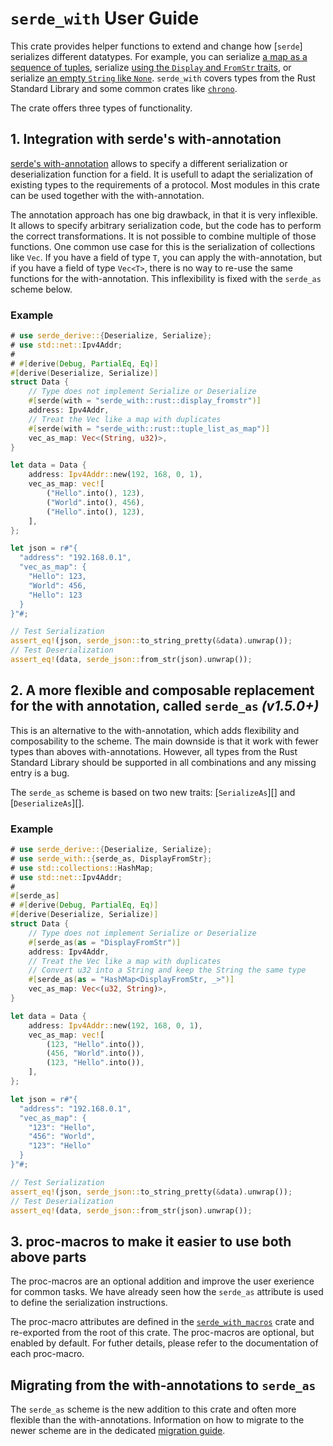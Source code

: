 # `serde_with` User Guide

This crate provides helper functions to extend and change how [`serde`] serializes different datatypes.
For example, you can serialize [a map as a sequence of tuples][btreemap_as_tuple_list], serialize [using the `Display` and `FromStr` traits][display_fromstr], or serialize [an empty `String` like `None`][string_empty_as_none].
`serde_with` covers types from the Rust Standard Library and some common crates like [`chrono`][serde_with_chrono].

The crate offers three types of functionality.

## 1. Integration with serde's with-annotation

[serde's with-annotation][with-annotation] allows to specify a different serialization or deserialization function for a field.
It is usefull to adapt the serialization of existing types to the requirements of a protocol.
Most modules in this crate can be used together with the with-annotation.

The annotation approach has one big drawback, in that it is very inflexible.
It allows to specify arbitrary serialization code, but the code has to perform the correct transformations.
It is not possible to combine multiple of those functions.
One common use case for this is the serialization of collections like `Vec`.
If you have a field of type `T`, you can apply the with-annotation, but if you have a field of type `Vec<T>`, there is no way to re-use the same functions for the with-annotation.
This inflexibility is fixed with the `serde_as` scheme below.

### Example

```rust
# use serde_derive::{Deserialize, Serialize};
# use std::net::Ipv4Addr;
#
# #[derive(Debug, PartialEq, Eq)]
#[derive(Deserialize, Serialize)]
struct Data {
    // Type does not implement Serialize or Deserialize
    #[serde(with = "serde_with::rust::display_fromstr")]
    address: Ipv4Addr,
    // Treat the Vec like a map with duplicates
    #[serde(with = "serde_with::rust::tuple_list_as_map")]
    vec_as_map: Vec<(String, u32)>,
}

let data = Data {
    address: Ipv4Addr::new(192, 168, 0, 1),
    vec_as_map: vec![
        ("Hello".into(), 123),
        ("World".into(), 456),
        ("Hello".into(), 123),
    ],
};

let json = r#"{
  "address": "192.168.0.1",
  "vec_as_map": {
    "Hello": 123,
    "World": 456,
    "Hello": 123
  }
}"#;

// Test Serialization
assert_eq!(json, serde_json::to_string_pretty(&data).unwrap());
// Test Deserialization
assert_eq!(data, serde_json::from_str(json).unwrap());
```

## 2. A more flexible and composable replacement for the with annotation, called `serde_as` *(v1.5.0+)*

This is an alternative to the with-annotation, which adds flexibility and composability to the scheme.
The main downside is that it work with fewer types than aboves with-annotations.
However, all types from the Rust Standard Library should be supported in all combinations and any missing entry is a bug.

The `serde_as` scheme is based on two new traits: [`SerializeAs`][] and [`DeserializeAs`][].

### Example

```rust
# use serde_derive::{Deserialize, Serialize};
# use serde_with::{serde_as, DisplayFromStr};
# use std::collections::HashMap;
# use std::net::Ipv4Addr;
#
#[serde_as]
# #[derive(Debug, PartialEq, Eq)]
#[derive(Deserialize, Serialize)]
struct Data {
    // Type does not implement Serialize or Deserialize
    #[serde_as(as = "DisplayFromStr")]
    address: Ipv4Addr,
    // Treat the Vec like a map with duplicates
    // Convert u32 into a String and keep the String the same type
    #[serde_as(as = "HashMap<DisplayFromStr, _>")]
    vec_as_map: Vec<(u32, String)>,
}

let data = Data {
    address: Ipv4Addr::new(192, 168, 0, 1),
    vec_as_map: vec![
        (123, "Hello".into()),
        (456, "World".into()),
        (123, "Hello".into()),
    ],
};

let json = r#"{
  "address": "192.168.0.1",
  "vec_as_map": {
    "123": "Hello",
    "456": "World",
    "123": "Hello"
  }
}"#;

// Test Serialization
assert_eq!(json, serde_json::to_string_pretty(&data).unwrap());
// Test Deserialization
assert_eq!(data, serde_json::from_str(json).unwrap());
```

## 3. proc-macros to make it easier to use both above parts

The proc-macros are an optional addition and improve the user exerience for common tasks.
We have already seen how the `serde_as` attribute is used to define the serialization instructions.

The proc-macro attributes are defined in the [`serde_with_macros`][] crate and re-exported from the root of this crate.
The proc-macros are optional, but enabled by default.
For futher details, please refer to the documentation of each proc-macro.

## Migrating from the with-annotations to `serde_as`

The `serde_as` scheme is the new addition to this crate and often more flexible than the with-annotations.
Information on how to migrate to the newer scheme are in the dedicated [migration guide][].

[btreemap_as_tuple_list]: crate::rust::btreemap_as_tuple_list
[display_fromstr]: crate::rust::display_fromstr
[migration guide]: crate::guide::migrating
[serde_with_chrono]: crate::chrono
[string_empty_as_none]: crate::rust::string_empty_as_none
[with-annotation]: https://serde.rs/field-attrs.html#with
[`serde_with_macros`]: serde_with_macros
